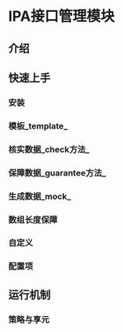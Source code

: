 # IPA接口管理模块

## 介绍

## 快速上手
### 安装
### 模板_template_
### 核实数据_check方法_
### 保障数据_guarantee方法_
### 生成数据_mock_
### 数组长度保障
### 自定义
### 配置项

## 运行机制
### 策略与享元
